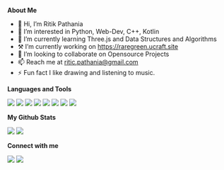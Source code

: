 **About Me**
- 👋 Hi, I’m Ritik Pathania
- 👀 I’m interested in Python, Web-Dev, C++, Kotlin
- 🌱 I’m currently learning Three.js and Data Structures and Algorithms
- ⚒️ I’m currently working on https://raregreen.ucraft.site
- 💞️ I’m looking to collaborate on Opensource Projects
- 📫 Reach me at ritic.pathania@gmail.com
- ⚡ Fun fact I like drawing and listening to music.

**Languages and Tools**
<p>
    <a href="https://kotlinlang.org/" target="_blank"><img src="https://img.icons8.com/color/50/000000/kotlin.png"/></a>
    <a href="https://en.wikipedia.org/wiki/C%2B%2B" target="_blank"><img src="https://img.icons8.com/color/50/000000/c-plus-plus-logo.png"/></a>
    <a href="https://en.wikipedia.org/wiki/HTML" target="_blank"><img src="https://img.icons8.com/color/000000/html-5.png"/></a> 
    <a href="https://en.wikipedia.org/wiki/CSS" target="_blank"><img src="https://img.icons8.com/color/000000/css3.png"/></a>
    <a href="https://en.wikipedia.org/wiki/JavaScript" target="_blank"><img src="https://img.icons8.com/color/000000/javascript--v1.png"/></a>
    <a href="https://www.python.org" target="_blank"><img src="https://img.icons8.com/color/48/000000/python.png"/></a> 
    <a href="https://nodejs.org" target="_blank"><img src="https://img.icons8.com/fluency/000000/node-js.png"/></a> 
    <a href="https://www.mysql.com/" target="_blank"><img src="https://img.icons8.com/fluent/000000/mysql-logo.png"/></a>
</p>

**My Github Stats**

<img src="https://github-readme-stats.vercel.app/api?username=ritikpathania&show_icons=true"/>
<img src="https://github-readme-stats.vercel.app/api/top-langs/?username=ritikpathania&layout=compact"/>

**Connect with me**
<p align="left">
<a href = "https://www.instagram.com/riticpathania/"><img src="https://img.icons8.com/fluent/000000/instagram-new.png"/></a>
<a href = "https://twitter.com/riticpathania"><img src="https://img.icons8.com/fluent/000000/twitter.png"/></a>
</p>

